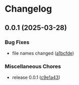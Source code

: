 # Changelog

## 0.0.1 (2025-03-28)


### Bug Fixes

* file names changed ([a1bcfde](https://github.com/ksv90/keno-ui/commit/a1bcfde13f4b8ab5be6f19995d4a7b5c6832cd4c))


### Miscellaneous Chores

* release 0.0.1 ([c9e1a43](https://github.com/ksv90/keno-ui/commit/c9e1a437bc90ded5e7aaf022c1c2afa2239a8dab))
